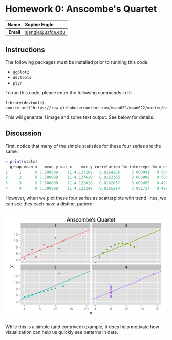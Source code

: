 Homework 0: Anscombe's Quartet
==============================

| **Name**  | Sophie Engle |
|----------:|:-------------|
| **Email** | sjengle@usfca.edu |

## Instructions ##

The following packages must be installed prior to running this code:

- `ggplot2`
- `devtools`
- `plyr`

To run this code, please enter the following commands in R:

```
library(devtools)
source_url("https://raw.githubusercontent.com/msan622/msan622/master/homework0/anscombe.r")
```

This will generate 1 image and some text output. See below for details.

## Discussion ##

First, notice that many of the simple statistics for these four series are the same:

```R
> print(stats)
  group mean_x   mean_y var_x    var_y correlation lm_intercept lm_x_effect
1     1      9 7.500909    11 4.127269   0.8164205     3.000091   0.5000909
2     2      9 7.500909    11 4.127629   0.8162365     3.000909   0.5000000
3     3      9 7.500000    11 4.122620   0.8162867     3.002455   0.4997273
4     4      9 7.500909    11 4.123249   0.8165214     3.001727   0.4999091
```

However, when we plot these four series as scatterplots with trend lines, we can see they each have a distinct pattern:

![IMAGE](anscombe_quartet.png)

While this is a simple (and contrived) example, it does help motivate how visualization can help us quickly see patterns in data.
